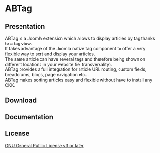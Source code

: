 # ABTag
## Presentation
ABTag is a Joomla extension which allows to display articles by tag thanks to a tag view.  
It takes advantage of the Joomla native tag component to offer a very flexible way to sort and display your articles.  
The same article can have several tags and therefore being shown on different locations in your website (ie: transversality).  
ABTag provides a full integration for article URL routing, custom fields, breadcrums, blogs, page navigation etc...  
ABTag makes sorting articles easy and flexible without have to install any CKK. 
## Download
## Documentation
## License
[GNU General Public License v3 or later](https://www.gnu.org/copyleft/gpl.html)
